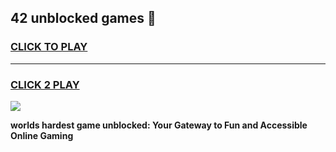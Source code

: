 
## 42 unblocked games 👋
<h3>
<a href="https://premium.freeplayer.one?title=42_unblocked_games&ref=13F">CLICK TO PLAY</a></h3>
<hr>

<h3>
<a href="https://premium.freeplayer.one?title=42_unblocked_games&ref=13F">CLICK 2 PLAY</a>
  
</h3>

<a href="https://premium.freeplayer.one?title=42_unblocked_games&ref=12F/"><img src="https://clearcache.store/games.png"></a>


**worlds hardest game unblocked: Your Gateway to Fun and Accessible Online Gaming**
